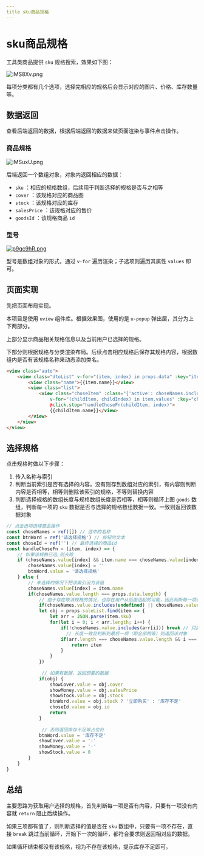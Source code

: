 ```yaml
---
title sku商品规格
---
```

# sku商品规格
工具类商品提供 `sku` 规格搜索，效果如下图：

![iMS8Xv.png](https://i.imgloc.com/2023/05/03/iMS8Xv.png)

每项分类都有几个选项，选择完相应的规格后会显示对应的图片、价格、库存数量等。

## 数据返回

查看后端返回的数据，根据后端返回的数据来做页面渲染与事件点击操作。

### 商品规格

![iMSuxU.png](https://i.imgloc.com/2023/05/03/iMSuxU.png)

后端返回一个数组对象，对象内返回相应的数据：

- `sku` ：相应的规格数组，后续用于判断选择的规格是否与之相等
- `cover` ：该规格对应的商品图
- `stock` ：该规格对应的库存
- `salesPrice` ：该规格对应的售价
- `goodsId` ：该规格商品 `id` 

### 型号

[![p9gc9hR.png](https://s1.ax1x.com/2023/05/15/p9gc9hR.png)](https://imgse.com/i/p9gc9hR)

型号是数组对象的形式，通过 `v-for` 遍历渲染；子选项则遍历其属性 `values` 即可。

## 页面实现

先把页面布局实现。

本项目是使用 `uview` 组件库。根据效果图，使用的是 `u-popup` 弹出层，其分为上下两部分。

上部分显示商品相关规格信息以及当前用户已选择的规格。

下部分则根据规格与分类渲染布局。后续点击相应规格后保存其规格内容，根据数组内是否有该规格名称来动态添加类名。

```html
<view class="auto">
	<view class="dtoList" v-for="(item, index) in props.data" :key="item.id">
		<view class="name">{{item.name}}</view>
		<view class="list">
			<view class="choseItem" :class="{'active': choseNames.includes(childItem.name)}"
				v-for="(childItem, childIndex) in item.values" :key="childItem.id"
				@click.stop="handleChoseFn(childItem, index)">
				{{childItem.name}}</view>
		</view>
	</view>
</view>
```

## 选择规格

点击规格时做以下步骤：

1. 传入名称与索引
2. 判断当前索引是否有选择的内容，没有则存到数组对应的索引，有内容则判断内容是否相等，相等则删除该索引的规格，不等则替换内容
3. 判断选择规格的数组长度与规格数组长度是否相等，相等则循环上图 `goods` 数组，判断每一项的 `sku` 数据是否与选择的规格数组数据一致。一致则返回该数据对象

```js
// 点击选项选择商品操作
const choseNames = ref([]) // 选中的名称
const btnWord = ref('请选择规格') // 按钮的文本
const choseId = ref('') // 最终选择的商品id
const handleChoseFn = (item, index) => {
	// 如果该规格已选,则去除
	if (choseNames.value[index] && item.name === choseNames.value[index]) {
		choseNames.value[index] = ''
		btnWord.value = '请选择规格'
	} else {
        // 未选择的情况下把该索引设为该值
		choseNames.value[index] = item.name
		if(choseNames.value.length === props.data.length) {
            // 由于存在取消规格的情况，也存在用户从后面选起的可能，因此判断每一项都要有内容
            if(choseNames.value.includes(undefined) || choseNames.value.includes(null) || choseNames.value.includes('')) return
			let obj = props.saleList.find(item => {
				let arr = JSON.parse(item.sku)
				for(let i = 0; i < arr.length; i++) {
					if(!choseNames.value.includes(arr[i])) break // 只要有一项没在sku数组内，就结束当前循环判断开始下一次的循环判断
                      // 长度一致且判断到最后一项（即全部相等）则返回该对象
					if(arr.length === choseNames.value.length && i === arr.length - 1) {
						return item
					}
				}
			})
			
             // 如果有数据，返回想要的数据
			if(obj) {
				showCover.value = obj.cover
				showMoney.value = obj.salesPrice
				showStock.value = obj.stock
				btnWord.value = obj.stock ? '立即购买' : '库存不足'
				choseId.value = obj.id
				return
			}
            
             // 否则返回库存不足等占位符
			btnWord.value = '库存不足'
			showCover.value = '-'
			showMoney.value = '-'
			showStock.value = 0
		}
	}
}
```

## 总结

主要思路为获取用户选择的规格，首先判断每一项是否有内容，只要有一项没有内容就 `return` 阻止后续操作。

如果三项都有值了，则判断选择的值是否在 `sku` 数组中，只要有一项不存在，直接 `break` 跳过当前循环，开始下一次的循环，都符合要求则返回相对应的数据。

如果循环结束都没有该规格，视为不存在该规格，提示库存不足即可。



